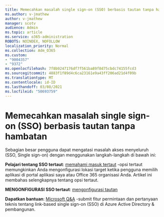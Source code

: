 ```yaml
---
title: Memecahkan masalah single sign-on (SSO) berbasis tautan tanpa hambatan
ms.author: v-jmathew
author: v-jmathew
manager: scotv
audience: Admin
ms.topic: article
ms.service: o365-administration
ROBOTS: NOINDEX, NOFOLLOW
localization_priority: Normal
ms.collection: Adm_O365
ms.custom:
- "9004357"
- "9372"
ms.openlocfilehash: 7f8b9247176df7f561ba89f8d75cbdc74155fcd3
ms.sourcegitcommit: 4883f1f89d4c6ca23161e9a43ff206ad21d4f09b
ms.translationtype: MT
ms.contentlocale: id-ID
ms.lasthandoff: 03/08/2021
ms.locfileid: "50693759"
---
```

# <a name="troubleshoot-link-based-seamless-single-sign-on-sso-issues"></a>Memecahkan masalah single sign-on (SSO) berbasis tautan tanpa hambatan

Sebagian besar pengguna dapat mengatasi masalah akses menyeluruh (SSO, Single sign-on) dengan menggunakan langkah-langkah di bawah ini:

**Pelajari tentang SSO tertaut**: [memahami masuk tertaut](https://docs.microsoft.com/azure/active-directory/manage-apps/configure-linked-sign-on) -opsi tertaut memungkinkan Anda mengonfigurasi lokasi target ketika pengguna memilih aplikasi di portal aplikasi saya atau Office 365 organisasi Anda. Artikel ini membahas selengkapnya tentang opsi tertaut.

**MENGONFIGURASI SSO tertaut**: [mengonfigurasi tautan](https://docs.microsoft.com/azure/active-directory/manage-apps/configure-linked-sign-on#configure-link)

**Dapatkan bantuan**: [Microsoft Q&A](https://docs.microsoft.com/answers/topics/azure-ad-single-sign-on.html) -submit fitur permintaan dan pertanyaan teknis tentang link-based single sign-on (SSO) di Azure Active Directory & pembangunan.
